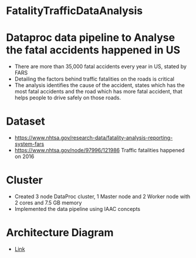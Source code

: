 # FatalityTrafficDataAnalysis
# Dataproc data pipeline to Analyse the fatal accidents happened in US
  * There are more than 35,000 fatal accidents every year in US, stated by FARS
  * Detailing the factors behind traffic fatalities on the roads is critical
  * The analysis identifies the cause of the accident, states which has the most fatal accidents and the road which has more fatal accident, that helps people to drive safely on those roads.
# Dataset
  * https://www.nhtsa.gov/research-data/fatality-analysis-reporting-system-fars
  * https://www.nhtsa.gov/node/97996/121986 Traffic fatalities happened on 2016
# Cluster
  * Created 3 node DataProc cluster, 1 Master node and 2 Worker node with 2 cores and 7.5 GB memory
  * Implemented the data pipeline using IAAC concepts
# Architecture Diagram
  * [Link](https://github.com/ArivoliRajan/FatalityTrafficDataAnalysis/blob/master/ArchitectureDiagram/TrafficFatalityAnalysis.png)
 
